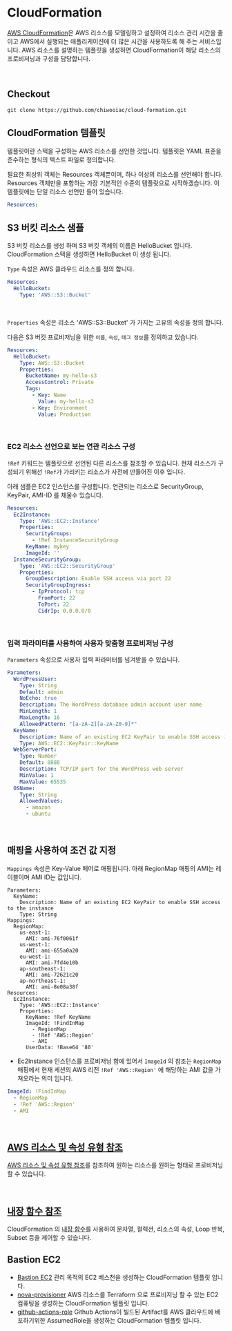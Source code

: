 # CloudFormation

[AWS CloudFormation](https://docs.aws.amazon.com/ko_kr/AWSCloudFormation/latest/UserGuide/Welcome.html)은 AWS 리소스를 모델링하고 설정하여 리소스 관리 시간을 줄이고 AWS에서 실행되는 애플리케이션에 
더 많은 시간을 사용하도록 해 주는 서비스입니다. AWS 리소스를 설명하는 템플릿을 생성하면 CloudFormation이 해당 리소스의 프로비저닝과 구성을 담당합니다.

<br>

## Checkout
```
git clone https://github.com/chiwooiac/cloud-formation.git
```

## CloudFormation 템플릿

템플릿이란 스택을 구성하는 AWS 리소스를 선언한 것입니다. 템플릿은 YAML 표준을 준수하는 형식의 텍스트 파일로 정의합니다.

필요한 최상위 객체는 Resources 객체뿐이며, 하나 이상의 리소스를 선언해야 합니다. Resources 객체만을 포함하는 가장 기본적인 수준의 템플릿으로 시작하겠습니다. 이 템플릿에는 단일 리소스 선언만 들어 있습니다.

```yaml
Resources:
```


## S3 버킷 리소스 샘플 

S3 버킷 리소스를 생성 하며 S3 버킷 객체의 이름은 HelloBucket 입니다. CloudFormation 스택을 생성하면 HelloBucket 이 생성 됩니다.

`Type` 속성은 AWS 클라우드 리소스를 정의 합니다.

```yaml
Resources:
  HelloBucket:
    Type: 'AWS::S3::Bucket'
```

<br>

`Properties` 속성은 리소스 'AWS::S3::Bucket' 가 가지는 고유의 속성을 정의 합니다. 

다음은 S3 버킷 프로비저닝을 위한 `이름`, `속성`, `태그 정보`를 정의하고 있습니다. 

```yaml
Resources:
  HelloBucket:
    Type: AWS::S3::Bucket
    Properties:
      BucketName: my-hello-s3 
      AccessControl: Private
      Tags:
        - Key: Name
          Value: my-hello-s3
        - Key: Environment
          Value: Production
```


<br>


### EC2 리소스 선언으로 보는 연관 리소스 구성

`!Ref` 키워드는 템플릿으로 선언된 다른 리소스를 참조할 수 있습니다. 현재 리소스가 구성되기 위해선 `!Ref`가 가리키는 리소스가 사전에 만들어진 이후 입니다.

아래 샘플은 EC2 인스턴스를 구성합니다. 연관되는 리소스로 SecurityGroup, KeyPair, AMI-ID 를 채울수 있습니다.



```yaml
Resources:
  Ec2Instance:
    Type: 'AWS::EC2::Instance'
    Properties:
      SecurityGroups:
        - !Ref InstanceSecurityGroup
      KeyName: mykey
      ImageId: ''
  InstanceSecurityGroup:
    Type: 'AWS::EC2::SecurityGroup'
    Properties:
      GroupDescription: Enable SSH access via port 22
      SecurityGroupIngress:
        - IpProtocol: tcp
          FromPort: 22
          ToPort: 22
          CidrIp: 0.0.0.0/0
```

<br>

### 입력 파라미터를 사용하여 사용자 맞춤형 프로비저닝 구성


`Parameters` 속성으로 사용자 입력 파라미터를 넘겨받을 수 있습니다.  

```yaml
Parameters:
  WordPressUser:
    Type: String
    Default: admin
    NoEcho: true
    Description: The WordPress database admin account user name
    MinLength: 1
    MaxLength: 16
    AllowedPattern: "[a-zA-Z][a-zA-Z0-9]*"
  KeyName:
    Description: Name of an existing EC2 KeyPair to enable SSH access into the WordPress web server
    Type: AWS::EC2::KeyPair::KeyName
  WebServerPort:
    Type: Number
    Default: 8888
    Description: TCP/IP port for the WordPress web server
    MinValue: 1
    MaxValue: 65535
  OSName:
    Type: String
    AllowedValues:
      - amazon
      - ubuntu
```

<br>


## 매핑을 사용하여 조건 값 지정

`Mappings` 속성은 Key-Value 페어로 매핑됩니다. 아래 RegionMap 매핑의 AMI는 레이블이며 AMI ID는 값입니다. 

```
Parameters:
  KeyName:
    Description: Name of an existing EC2 KeyPair to enable SSH access to the instance
    Type: String
Mappings:
  RegionMap:
    us-east-1:
      AMI: ami-76f0061f
    us-west-1:
      AMI: ami-655a0a20
    eu-west-1:
      AMI: ami-7fd4e10b
    ap-southeast-1:
      AMI: ami-72621c20
    ap-northeast-1:
      AMI: ami-8e08a38f
Resources:
  Ec2Instance:
    Type: 'AWS::EC2::Instance'
    Properties:
      KeyName: !Ref KeyName
      ImageId: !FindInMap 
        - RegionMap
        - !Ref 'AWS::Region'
        - AMI
      UserData: !Base64 '80'
```

- Ec2Instance 인스턴스를 프로비저닝 함에 있어서 `ImageId` 의 참조는 `RegionMap` 매핑에서 현재 세션의 AWS 리전 `!Ref 'AWS::Region'` 에 해당하는 AMI 값을 가져오라는 의미 입니다. 

```yaml
ImageId: !FindInMap
  - RegionMap
  - !Ref 'AWS::Region'
  - AMI
```

<br>

## [AWS 리소스 및 속성 유형 참조](https://docs.aws.amazon.com/ko_kr/AWSCloudFormation/latest/UserGuide/aws-template-resource-type-ref.html) 

[AWS 리소스 및 속성 유형 참조](https://docs.aws.amazon.com/ko_kr/AWSCloudFormation/latest/UserGuide/aws-template-resource-type-ref.html)를 참조하여 원하는 리소스를 원하는 형태로 프로비저닝 할 수 있습니다.


<br>

## [내장 함수 참조](https://docs.aws.amazon.com/ko_kr/AWSCloudFormation/latest/UserGuide/intrinsic-function-reference.html)

CloudFormation 의 [내장 함수](https://docs.aws.amazon.com/ko_kr/AWSCloudFormation/latest/UserGuide/intrinsic-function-reference.html)를 사용하여 문자열, 컬렉션, 리소스의 속성, Loop 반복, Subset 등을 제어할 수 있습니다.


## Bastion EC2
- [Bastion EC2](./src/ec2/bastion/bastion-1.0.yaml) 관리 목적의 EC2 베스천을 생성하는 CloudFormation 템플릿 입니다.
- [nova-provisioner](./src/ec2/nova-provisioner/HELP.md) AWS 리소스를 Terraform 으로 프로비저닝 할 수 있는 EC2 컴퓨팅을 생성하는 CloudFormation 템플릿 입니다.
- [github-actions-role](./src/iam-role/github-actions-role/HELP.md) Github Actions이 빌드된 Artifact를 AWS 클라우드에 배포하기위한 AssumedRole을 생성하는 CloudFormation 템플릿 입니다.



